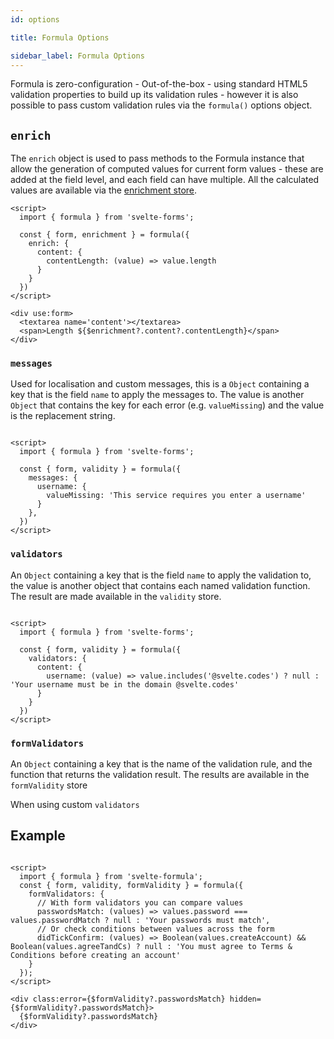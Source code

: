 ```yaml
---
id: options

title: Formula Options

sidebar_label: Formula Options
---
```


Formula is zero-configuration - Out-of-the-box - using standard HTML5 validation properties to build up its validation
rules - however it is also possible to pass custom validation rules via the `formula()` options object.

## `enrich`

The `enrich` object is used to pass methods to the Formula instance that allow the generation of computed values for
current form values - these are added at the field level, and each field can have multiple. All the calculated values
are available via the [enrichment store](stores/enrichment.mdx).

```svelte
<script>
  import { formula } from 'svelte-forms';

  const { form, enrichment } = formula({
    enrich: {
      content: {
        contentLength: (value) => value.length
      }
    }
  })
</script>

<div use:form>
  <textarea name='content'></textarea>
  <span>Length ${$enrichment?.content?.contentLength}</span>
</div>
```

### `messages`

Used for localisation and custom messages, this is a `Object` containing a key that is the field `name` to apply the
messages to. The value is another `Object` that contains the key for each error (e.g. `valueMissing`) and the value is
the replacement string.

```svelte

<script>
  import { formula } from 'svelte-forms';

  const { form, validity } = formula({
    messages: {
      username: {
        valueMissing: 'This service requires you enter a username'
      }
    },
  })
</script>
```

### `validators`

An `Object` containing a key that is the field `name` to apply the validation to, the value is another object that
contains each named validation function. The result are made available in the `validity` store.

```svelte

<script>
  import { formula } from 'svelte-forms';

  const { form, validity } = formula({
    validators: {
      content: {
        username: (value) => value.includes('@svelte.codes') ? null : 'Your username must be in the domain @svelte.codes'
      }
    }
  })
</script>
```

### `formValidators`

An `Object` containing a key that is the name of the validation rule, and the function that returns the validation
result. The results are available in the `formValidity` store

When using custom `validators`

## Example

```svelte

<script>
  import { formula } from 'svelte-formula';
  const { form, validity, formValidity } = formula({
    formValidators: {
      // With form validators you can compare values
      passwordsMatch: (values) => values.password === values.passwordMatch ? null : 'Your passwords must match',
      // Or check conditions between values across the form
      didTickConfirm: (values) => Boolean(values.createAccount) && Boolean(values.agreeTandCs) ? null : 'You must agree to Terms & Conditions before creating an account'
    }
  });
</script>

<div class:error={$formValidity?.passwordsMatch} hidden={$formValidity?.passwordsMatch}>
  {$formValidity?.passwordsMatch}
</div>
```
